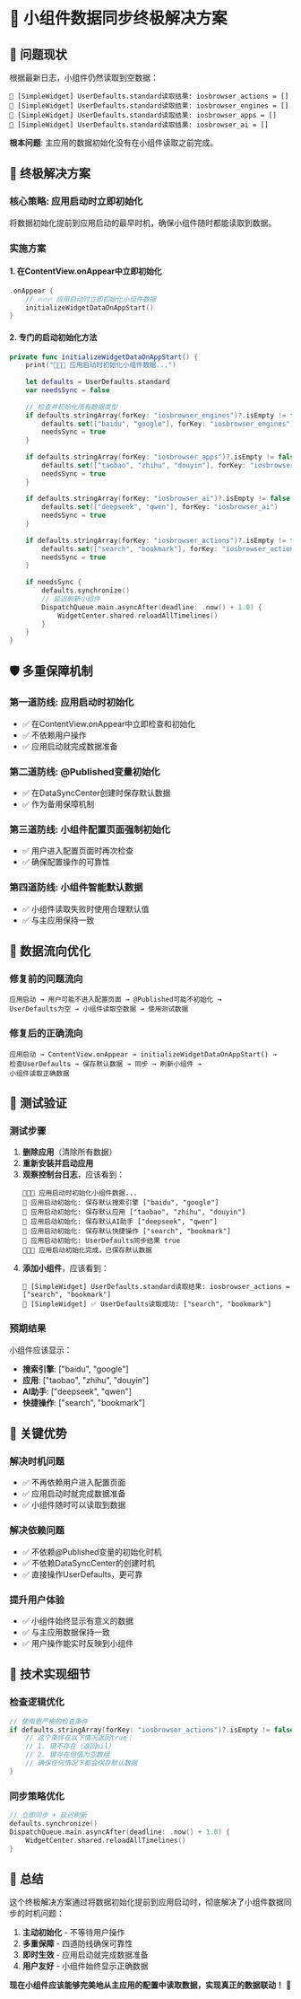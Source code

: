 # 🎯 小组件数据同步终极解决方案

## 🚨 问题现状
根据最新日志，小组件仍然读取到空数据：
```
🔧 [SimpleWidget] UserDefaults.standard读取结果: iosbrowser_actions = []
🔧 [SimpleWidget] UserDefaults.standard读取结果: iosbrowser_engines = []
🔧 [SimpleWidget] UserDefaults.standard读取结果: iosbrowser_apps = []
🔧 [SimpleWidget] UserDefaults.standard读取结果: iosbrowser_ai = []
```

**根本问题**: 主应用的数据初始化没有在小组件读取之前完成。

## 🔧 终极解决方案

### **核心策略**: 应用启动时立即初始化
将数据初始化提前到应用启动的最早时机，确保小组件随时都能读取到数据。

### **实施方案**

#### 1. **在ContentView.onAppear中立即初始化**
```swift
.onAppear {
    // 🔥🔥🔥 应用启动时立即初始化小组件数据
    initializeWidgetDataOnAppStart()
}
```

#### 2. **专门的启动初始化方法**
```swift
private func initializeWidgetDataOnAppStart() {
    print("🚀🚀🚀 应用启动时初始化小组件数据...")
    
    let defaults = UserDefaults.standard
    var needsSync = false
    
    // 检查并初始化所有数据类型
    if defaults.stringArray(forKey: "iosbrowser_engines")?.isEmpty != false {
        defaults.set(["baidu", "google"], forKey: "iosbrowser_engines")
        needsSync = true
    }
    
    if defaults.stringArray(forKey: "iosbrowser_apps")?.isEmpty != false {
        defaults.set(["taobao", "zhihu", "douyin"], forKey: "iosbrowser_apps")
        needsSync = true
    }
    
    if defaults.stringArray(forKey: "iosbrowser_ai")?.isEmpty != false {
        defaults.set(["deepseek", "qwen"], forKey: "iosbrowser_ai")
        needsSync = true
    }
    
    if defaults.stringArray(forKey: "iosbrowser_actions")?.isEmpty != false {
        defaults.set(["search", "bookmark"], forKey: "iosbrowser_actions")
        needsSync = true
    }
    
    if needsSync {
        defaults.synchronize()
        // 延迟刷新小组件
        DispatchQueue.main.asyncAfter(deadline: .now() + 1.0) {
            WidgetCenter.shared.reloadAllTimelines()
        }
    }
}
```

## 🛡️ 多重保障机制

### **第一道防线**: 应用启动时初始化
- ✅ 在ContentView.onAppear中立即检查和初始化
- ✅ 不依赖用户操作
- ✅ 应用启动就完成数据准备

### **第二道防线**: @Published变量初始化
- ✅ 在DataSyncCenter创建时保存默认数据
- ✅ 作为备用保障机制

### **第三道防线**: 小组件配置页面强制初始化
- ✅ 用户进入配置页面时再次检查
- ✅ 确保配置操作的可靠性

### **第四道防线**: 小组件智能默认数据
- ✅ 小组件读取失败时使用合理默认值
- ✅ 与主应用保持一致

## 🚀 数据流向优化

### **修复前的问题流向**
```
应用启动 → 用户可能不进入配置页面 → @Published可能不初始化 → 
UserDefaults为空 → 小组件读取空数据 → 使用测试数据
```

### **修复后的正确流向**
```
应用启动 → ContentView.onAppear → initializeWidgetDataOnAppStart() → 
检查UserDefaults → 保存默认数据 → 同步 → 刷新小组件 → 
小组件读取正确数据
```

## 📱 测试验证

### **测试步骤**
1. **删除应用**（清除所有数据）
2. **重新安装并启动应用**
3. **观察控制台日志**，应该看到：
   ```
   🚀🚀🚀 应用启动时初始化小组件数据...
   🚀 应用启动初始化: 保存默认搜索引擎 ["baidu", "google"]
   🚀 应用启动初始化: 保存默认应用 ["taobao", "zhihu", "douyin"]
   🚀 应用启动初始化: 保存默认AI助手 ["deepseek", "qwen"]
   🚀 应用启动初始化: 保存默认快捷操作 ["search", "bookmark"]
   🚀 应用启动初始化: UserDefaults同步结果 true
   🚀🚀🚀 应用启动初始化完成，已保存默认数据
   ```
4. **添加小组件**，应该看到：
   ```
   🔧 [SimpleWidget] UserDefaults.standard读取结果: iosbrowser_actions = ["search", "bookmark"]
   🔧 [SimpleWidget] ✅ UserDefaults读取成功: ["search", "bookmark"]
   ```

### **预期结果**
小组件应该显示：
- **搜索引擎**: ["baidu", "google"]
- **应用**: ["taobao", "zhihu", "douyin"]
- **AI助手**: ["deepseek", "qwen"]
- **快捷操作**: ["search", "bookmark"]

## 🎯 关键优势

### **解决时机问题**
- ✅ 不再依赖用户进入配置页面
- ✅ 应用启动时就完成数据准备
- ✅ 小组件随时可以读取到数据

### **解决依赖问题**
- ✅ 不依赖@Published变量的初始化时机
- ✅ 不依赖DataSyncCenter的创建时机
- ✅ 直接操作UserDefaults，更可靠

### **提升用户体验**
- ✅ 小组件始终显示有意义的数据
- ✅ 与主应用数据保持一致
- ✅ 用户操作能实时反映到小组件

## 🔧 技术实现细节

### **检查逻辑优化**
```swift
// 使用更严格的检查条件
if defaults.stringArray(forKey: "iosbrowser_actions")?.isEmpty != false {
    // 这个条件在以下情况返回true：
    // 1. 键不存在（返回nil）
    // 2. 键存在但值为空数组
    // 确保任何情况下都会保存默认数据
}
```

### **同步策略优化**
```swift
// 立即同步 + 延迟刷新
defaults.synchronize()
DispatchQueue.main.asyncAfter(deadline: .now() + 1.0) {
    WidgetCenter.shared.reloadAllTimelines()
}
```

## 🎉 总结

这个终极解决方案通过将数据初始化提前到应用启动时，彻底解决了小组件数据同步的时机问题：

1. **主动初始化** - 不等待用户操作
2. **多重保障** - 四道防线确保可靠性
3. **即时生效** - 应用启动就完成数据准备
4. **用户友好** - 小组件始终显示正确数据

**现在小组件应该能够完美地从主应用的配置中读取数据，实现真正的数据联动！** 🚀
